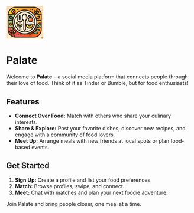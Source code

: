 <img src="palate.jpg" alt="Palate Logo" width="100" />

# Palate  

Welcome to **Palate** – a social media platform that connects people through their love of food. Think of it as Tinder or Bumble, but for food enthusiasts!

## Features

- **Connect Over Food:** Match with others who share your culinary interests.
- **Share & Explore:** Post your favorite dishes, discover new recipes, and engage with a community of food lovers.
- **Meet Up:** Arrange meals with new friends at local spots or plan food-based events.

## Get Started

1. **Sign Up:** Create a profile and list your food preferences.
2. **Match:** Browse profiles, swipe, and connect.
3. **Meet:** Chat with matches and plan your next foodie adventure.

Join Palate and bring people closer, one meal at a time.